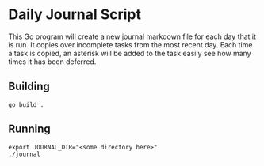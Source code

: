 # Daily Journal Script

This Go program will create a new journal markdown file for each day that it is run. 
It copies over incomplete tasks from the most recent day. Each time a task is copied, an
asterisk will be added to the task easily see how many times it has been deferred.

## Building

```shell
go build .
```

## Running

```shell
export JOURNAL_DIR="<some directory here>"
./journal
```